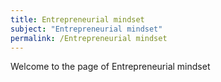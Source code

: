 ```yaml
---
title: Entrepreneurial mindset
subject: "Entrepreneurial mindset"
permalink: /Entrepreneurial mindset
---
```


Welcome to the page of Entrepreneurial mindset
